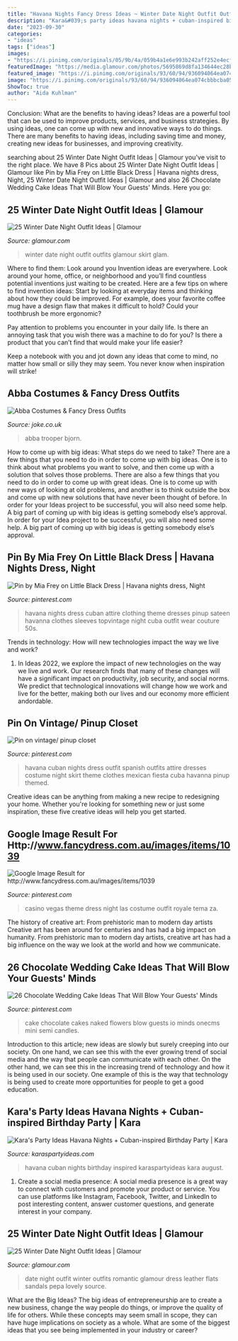```yaml
---
title: "Havana Nights Fancy Dress Ideas ~ Winter Date Night Outfit Outfits Glamour Skirt Glam"
description: "Kara&#039;s party ideas havana nights + cuban-inspired birthday party"
date: "2023-09-30"
categories:
- "ideas"
tags: ["ideas"]
images:
- "https://i.pinimg.com/originals/05/9b/4a/059b4a1e6e993b242aff252e4ecfb589.jpg"
featuredImage: "https://media.glamour.com/photos/5695869d8fa134644ec28b10/master/h_1025,c_limit/slideshow-winter-date-outfits-09-winter-date-night-outfit-ideas-lovely-pepa-main.jpg"
featured_image: "https://i.pinimg.com/originals/93/60/94/936094064ea074cbbbcba05f52eabcf4.jpg"
image: "https://i.pinimg.com/originals/93/60/94/936094064ea074cbbbcba05f52eabcf4.jpg"
ShowToc: true
author: "Aida Kuhlman"
---
```



Conclusion: What are the benefits to having ideas?
Ideas are a powerful tool that can be used to improve products, services, and business strategies. By using ideas, one can come up with new and innovative ways to do things. There are many benefits to having ideas, including saving time and money, creating new ideas for businesses, and improving creativity.

	

		
searching about 25 Winter Date Night Outfit Ideas | Glamour you've visit to the right place. We have 8 Pics about 25 Winter Date Night Outfit Ideas | Glamour like Pin by Mia Frey on Little Black Dress | Havana nights dress, Night, 25 Winter Date Night Outfit Ideas | Glamour and also 26 Chocolate Wedding Cake Ideas That Will Blow Your Guests&#039; Minds. Here you go:
		
    
## 25 Winter Date Night Outfit Ideas | Glamour

<img loading=lazy src="https://media.glamour.com/photos/569586a15fff94d44eec6563/master/h_1025,c_limit/slideshow-winter-date-outfits-18-winter-date-night-outfit-ideas-where-did-u-get-that-main.jpg" onerror="this.onerror=null;this.src='https://tse4.mm.bing.net/th?id=OIP.j2dfpM201g0fV4tDcQwZGQHaLH&amp;pid=15.1';" alt="25 Winter Date Night Outfit Ideas | Glamour">

_Source: glamour.com_

>winter date night outfit outfits glamour skirt glam. 

	

Where to find them: Look around you
Invention ideas are everywhere. Look around your home, office, or neighborhood and you’ll find countless potential inventions just waiting to be created. Here are a few tips on where to find invention ideas:
Start by looking at everyday items and thinking about how they could be improved. For example, does your favorite coffee mug have a design flaw that makes it difficult to hold? Could your toothbrush be more ergonomic?

Pay attention to problems you encounter in your daily life. Is there an annoying task that you wish there was a machine to do for you? Is there a product that you can’t find that would make your life easier?

Keep a notebook with you and jot down any ideas that come to mind, no matter how small or silly they may seem. You never know when inspiration will strike!

    
## Abba Costumes &amp; Fancy Dress Outfits

<img loading=lazy src="https://cdn.shopify.com/s/files/1/0450/5747/4713/products/00015803p.png?v=1625806977" onerror="this.onerror=null;this.src='https://tse1.mm.bing.net/th?id=OIP.xaGAvcpiQAoUqQ91z36BVAHaLv&amp;pid=15.1';" alt="Abba Costumes &amp; Fancy Dress Outfits">

_Source: joke.co.uk_

>abba trooper bjorn. 

	

How to come up with big ideas: What steps do we need to take?
There are a few things that you need to do in order to come up with big ideas. One is to think about what problems you want to solve, and then come up with a solution that solves those problems. There are also a few things that you need to do in order to come up with great ideas. One is to come up with new ways of looking at old problems, and another is to think outside the box and come up with new solutions that have never been thought of before. In order for your Ideas project to be successful, you will also need some help. A big part of coming up with big ideas is getting somebody else’s approval. In order for your Idea project to be successful, you will also need some help. A big part of coming up with big ideas is getting somebody else’s approval.

    
## Pin By Mia Frey On Little Black Dress | Havana Nights Dress, Night

<img loading=lazy src="https://i.pinimg.com/originals/93/60/94/936094064ea074cbbbcba05f52eabcf4.jpg" onerror="this.onerror=null;this.src='https://tse2.mm.bing.net/th?id=OIP.jJO_uXp4npjS8-kbaOlo3ADMEy&amp;pid=15.1';" alt="Pin by Mia Frey on Little Black Dress | Havana nights dress, Night">

_Source: pinterest.com_

>havana nights dress cuban attire clothing theme dresses pinup sateen havanna clothes sleeves topvintage night cuba outfit wear couture 50s. 

	

Trends in technology: How will new technologies impact the way we live and work?
1. In Ideas 2022, we explore the impact of new technologies on the way we live and work. Our research finds that many of these changes will have a significant impact on productivity, job security, and social norms. We predict that technological innovations will change how we work and live for the better, making both our lives and our economy more efficient andordable.

    
## Pin On Vintage/ Pinup Closet

<img loading=lazy src="https://i.pinimg.com/736x/8a/13/50/8a135054dc3b4e71647535163760674e--spanish-party-spanish-tapas.jpg" onerror="this.onerror=null;this.src='https://tse2.mm.bing.net/th?id=OIP.Ffpr4_vor2tkhb5Yw0Ig6wHaLH&amp;pid=15.1';" alt="Pin on vintage/ pinup closet">

_Source: pinterest.com_

>havana cuban nights dress outfit spanish outfits attire dresses costume night skirt theme clothes mexican fiesta cuba havanna pinup themed. 

	

Creative ideas can be anything from making a new recipe to redesigning your home. Whether you're looking for something new or just some inspiration, these five creative ideas will help you get started.

    
## Google Image Result For Http://www.fancydress.com.au/images/items/1039

<img loading=lazy src="https://i.pinimg.com/originals/05/9b/4a/059b4a1e6e993b242aff252e4ecfb589.jpg" onerror="this.onerror=null;this.src='https://tse2.mm.bing.net/th?id=OIP.A5Q5wPRMIXItezMdBX18kwAAAA&amp;pid=15.1';" alt="Google Image Result for http://www.fancydress.com.au/images/items/1039">

_Source: pinterest.com_

>casino vegas theme dress night las costume outfit royale tema za. 

	

The history of creative art: From prehistoric man to modern day artists
Creative art has been around for centuries and has had a big impact on humanity. From prehistoric man to modern day artists, creative art has had a big influence on the way we look at the world and how we communicate.

    
## 26 Chocolate Wedding Cake Ideas That Will Blow Your Guests&#039; Minds

<img loading=lazy src="https://i.pinimg.com/originals/de/48/dc/de48dcd0563038305e3004736651d086.jpg" onerror="this.onerror=null;this.src='https://tse4.mm.bing.net/th?id=OIP.Rhu-paCj_kISFpAPlOd3iwHaLH&amp;pid=15.1';" alt="26 Chocolate Wedding Cake Ideas That Will Blow Your Guests&#039; Minds">

_Source: pinterest.com_

>cake chocolate cakes naked flowers blow guests io minds onecms mini semi candles. 

	

Introduction to this article; new ideas are slowly but surely creeping into our society. On one hand, we can see this with the ever growing trend of social media and the way that people can communicate with each other. On the other hand, we can see this in the increasing trend of technology and how it is being used in our society. One example of this is the way that technology is being used to create more opportunities for people to get a good education.

    
## Kara&#039;s Party Ideas Havana Nights + Cuban-inspired Birthday Party | Kara

<img loading=lazy src="https://karaspartyideas.com/wp-content/uploads/2018/08/Havana-Nights-Cuban-inspired-Birthday-Party-via-Kara_s-Party-Ideas-KarasPartyIdeas.com_.png" onerror="this.onerror=null;this.src='https://tse4.mm.bing.net/th?id=OIP.qXP2_FEWLqGbFDJolZdKcAHaLH&amp;pid=15.1';" alt="Kara&#039;s Party Ideas Havana Nights + Cuban-inspired Birthday Party | Kara">

_Source: karaspartyideas.com_

>havana cuban nights birthday inspired karaspartyideas kara august. 

	

1. Create a social media presence: A social media presence is a great way to connect with customers and promote your product or service. You can use platforms like Instagram, Facebook, Twitter, and LinkedIn to post interesting content, answer customer questions, and generate interest in your company.

    
## 25 Winter Date Night Outfit Ideas | Glamour

<img loading=lazy src="https://media.glamour.com/photos/5695869d8fa134644ec28b10/master/h_1025,c_limit/slideshow-winter-date-outfits-09-winter-date-night-outfit-ideas-lovely-pepa-main.jpg" onerror="this.onerror=null;this.src='https://tse4.mm.bing.net/th?id=OIP.USQHFwfxDCKmXB1NIYdCYgHaLH&amp;pid=15.1';" alt="25 Winter Date Night Outfit Ideas | Glamour">

_Source: glamour.com_

>date night outfit winter outfits romantic glamour dress leather flats sandals pepa lovely source. 

	

What are the Big Ideas?
The big ideas of entrepreneurship are to create a new business, change the way people do things, or improve the quality of life for others. While these concepts may seem small in scope, they can have huge implications on society as a whole. What are some of the biggest ideas that you see being implemented in your industry or career?

